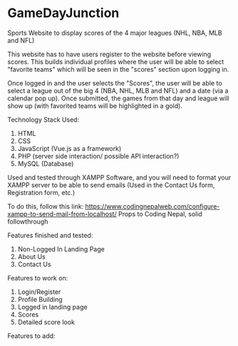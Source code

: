 # GameDayJunction
Sports Website to display scores of the 4 major leagues (NHL, NBA, MLB and NFL)

This website has to have users register to the website before viewing scores. This builds individual profiles where the user will be able to select "favorite teams" which will be seen in the "scores" section upon logging in.

Once logged in and the user selects the "Scores", the user will be able to select a league out of the big 4 (NBA, NHL, MLB and NFL) and a date (via a calendar pop up).
Once submitted, the games from that day and league will show up (with favorited teams will be highlighted in a gold).

Technology Stack Used:
1. HTML
2. CSS
3. JavaScript (Vue.js as a framework)
4. PHP (server side interaction/ possible API interaction?)
5. MySQL (Database)

Used and tested through XAMPP Software, and you will need to format your XAMPP server to be able to send  emails (Used in the Contact Us form, Registration form, etc.)

To do this, follow this link: https://www.codingnepalweb.com/configure-xampp-to-send-mail-from-localhost/
Props to Coding Nepal, solid followthrough

Features finished and tested:
1. Non-Logged In Landing Page
2. About Us
3. Contact Us

Features to work on:
1. Login/Register
2. Profile Building
3. Logged in landing page
4. Scores
5. Detailed score look

Features to add:
